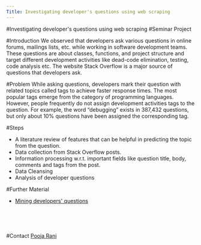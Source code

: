 ```yaml
---
Title: Investigating developer's questions using web scraping
---
```

#Investigating developer's questions using web scraping
#Seminar Project
<br><p>
#Introduction
We observed that developers ask various questions in online forums, mailings
lists, etc. while working in software development teams.  These questions are
about classes, functions, and project structure and target different development
activities like dead-code elimination, testing, code analysis etc. The website Stack
Overflow is a major source of questions that developers ask.

#Problem
While asking questions, developers mark their question with related topics called tags to achieve faster response times.  The most popular tags emerge from the category of programming languages. However, people frequently do not assign development activities tags to the question.
For example, the word “debugging” exists in 387,432 questions, but only about
10% questions have been assigned the corresponding tag.

#Steps

-  A literature review of features that can be helpful in predicting the topic from the question.
-  Data collection from Stack Overflow posts.
-  Information processing w.r.t. important fields like question title, body, comments and tags from the post.
-  Data Cleansing
-  Analysis of developer questions

#Further Material

-  [Mining developers' questions](%base_url%/download/softwarecomposition/2019-01-08-Mathias-Investigating_developers_questions_using_web%20scraping.pdf)

<br><p><br></p>
#Contact 
[Pooja Rani](%base_url%/staff/Pooja-Rani)
<p><br></p>
